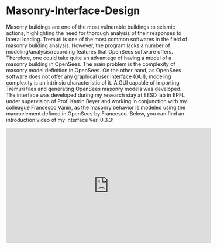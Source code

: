 # Masonry-Interface-Design
Masonry buildings are one of the most vulnerable buildings to seismic actions, highlighting the need for thorough analysis of their responses to lateral loading. Tremuri is one of the most common softwares in the field of masonry building analysis. However, the program lacks a number of modeling/analysis/recording features that OpenSees software offers. Therefore, one could take quite an advantage of having a model of a masonry building in OpenSees. The main problem is the complexity of masonry model definition in OpenSees. On the other hand, as OpenSees software does not offer any graphical user interface (GUI), modeling complexity is an intrinsic characteristic of it. A GUI capable of importing Tremuri files and generating OpenSees masonry models was developed. The interface was developed during my research stay at EESD lab in EPFL under supervision of Prof. Katrin Beyer and working in conjunction with my colleague Francesco Vanin, as the masonry behavior is modeled using the macroelement defined in OpenSees by Francesco.
Below, you can find an introduction video of my interface Ver. 0.3.3:
<iframe width="560" height="315" src="https://www.youtube.com/embed/f0Ujk_reEgY" frameborder="0" allow="accelerometer; autoplay; encrypted-media; gyroscope; picture-in-picture" allowfullscreen></iframe>
